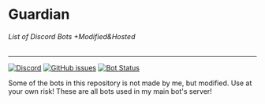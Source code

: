 # Guardian
###### List of Discord Bots +Modified&Hosted
---
[![Discord](https://discordapp.com/api/guilds/426553671296221194/embed.png)](https://discord.gg/D3k4TM4)
[![GitHub issues](https://img.shields.io/github/issues/RenderedPix/Guardian.svg)](https://github.com/RenderedPix/Guardian/issues)
[![Bot Status](https://img.shields.io/badge/Bots-Fully--Functional-green.svg?longCache=true&style=flat-square)](https://github.com/RenderedPix/Guardian)

Some of the bots in this repository is not made by me, but modified. Use at your own risk! These are all bots used in my main bot's server!
